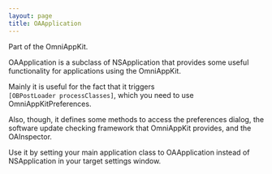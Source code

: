 ```yaml
---
layout: page
title: OAApplication
---
```


Part of the OmniAppKit.

OAApplication is a subclass of NSApplication that provides some useful functionality for applications using the OmniAppKit.

Mainly it is useful for the fact that it triggers <code> [OBPostLoader processClasses]</code>, which you need to use OmniAppKitPreferences.

Also, though, it defines some methods to access the preferences dialog, the software update checking framework that OmniAppKit provides, and the OAInspector.

Use it by setting your main application class to OAApplication instead of NSApplication in your target settings window.

